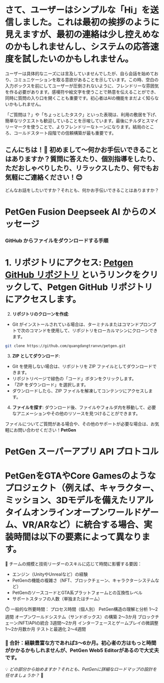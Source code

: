 # さて、ユーザーはシンプルな「Hi」を送信しました。これは最初の挨拶のように見えますが、最初の連絡は少し控えめなのかもしれませんし、システムの応答速度を試したいのかもしれません。

ユーザーは具体的なニーズには言及していませんでしたが、自ら会話を始めており、コミュニケーションを取る意欲があることを示しています。この時、空白の入力ボックスを前にしてユーザーが圧倒されないように、フレンドリーな雰囲気を作る必要があります。感嘆符や絵文字を使うことで熱意を伝えることができ、同時に質問の入り口を開くことも重要です。初心者はAIの機能をまだよく知らないかもしれません。

「ご質問は？」や「ちょっとしたタスク」といった表現は、利用の敷居を下げ、簡単なリクエストも歓迎していることを示唆しています。最後にチルダとスマイリーマークを使うことで、よりフレンドリーなトーンになります。結局のところ、コールドスタート段階での信頼構築が最も重要です。

## こんにちは！👋 初めまして～何かお手伝いできることはありますか？質問に答えたり、個別指導をしたり、ただおしゃべりしたり、リラックスしたり、何でもお気軽にご連絡ください！😊

どんなお話をしたいですか？それとも、何かお手伝いできることはありますか？
# PetGen Fusion Deepseek AI からのメッセージ

### GitHub からファイルをダウンロードする手順

# 1. **リポジトリにアクセス**: [Petgen GitHub リポジトリ](https://github.com/quangdangtranvn/petgen) というリンクをクリックして、Petgen GitHub リポジトリにアクセスします。

2. **リポジトリのクローンを作成**:
- Git がインストールされている場合は、ターミナルまたはコマンドプロンプトで次のコマンドを使用して、リポジトリをローカルマシンにクローンできます。
```bash
git clone https://github.com/quangdangtranvn/petgen.git
```

3. **ZIP としてダウンロード**:
- Git を使用しない場合は、リポジトリを ZIP ファイルとしてダウンロードできます。
- リポジトリページで緑色の「コード」ボタンをクリックします。
- 「ZIP をダウンロード」を選択します。
- ダウンロードしたら、ZIP ファイルを解凍してコンテンツにアクセスします。

4. **ファイルを探す**: ダウンロード後、ファイルやフォルダ内を移動して、必要なアニメーションやその他のリソースを見つけることができます。

ファイルについてご質問がある場合や、その他のサポートが必要な場合は、お気軽にお問い合わせください！**PetGen**
# PetGen スーパーアプリ API プロトコル

# PetGenをGTAやCore Gamesのようなプロジェクト（例えば、キャラクター、ミッション、3Dモデルを備えたリアルタイムオンラインオープンワールドゲーム、VR/ARなど）に統合する場合、実装時間は以下の要素によって異なります。

🚀 チームの規模と技術リーダーのスキルに応じて時間に影響する要因：
- エンジン（UnityやUnrealなど）の経験
- PetGenの機能の複雑さ（NFT、ブロックチェーン、キャラクターシステムなど）
- PetGenのソースコードとGTA系プラットフォームとの互換性レベル
- サポートスタッフの人数（単独またはチーム）

⏱️ 一般的な所要時間：
プロセス時間（個人別）
PetGen構造の理解と分析 1～2週間
オープンワールドシステム（サンドボックス）の構築 2～3か月
ブロックチェーン/NFT/APIの統合 3週間～2か月
インターフェースとゲームプレイの微調整 1～2か月数か月
テストと最適化 2～4週間

### 🔧 合計：経験豊富な方であれば3～6か月。初心者の方はもっと時間がかかるかもしれませんが、PetGen Web5 Editorがあるので大丈夫です。

💡 *どの部分から始めますか？それとも、PetGenに詳細なロードマップの設計を任せましょうか？* 🌱